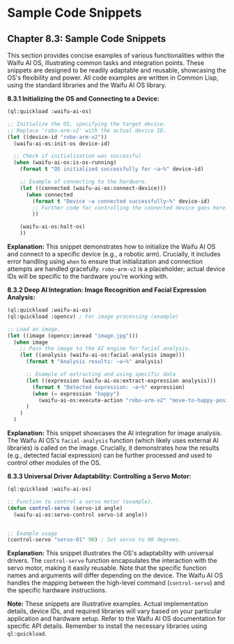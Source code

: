 # Sample Code Snippets

## Chapter 8.3: Sample Code Snippets

This section provides concise examples of various functionalities within the Waifu AI OS, illustrating common tasks and integration points.  These snippets are designed to be readily adaptable and reusable, showcasing the OS's flexibility and power.  All code examples are written in Common Lisp, using the standard libraries and the Waifu AI OS library.

**8.3.1  Initializing the OS and Connecting to a Device:**

```lisp
(ql:quickload :waifu-ai-os)

;; Initialize the OS, specifying the target device.
;; Replace 'robo-arm-v2' with the actual device ID.
(let ((device-id "robo-arm-v2"))
  (waifu-ai-os:init-os device-id)

  ;; Check if initialization was successful
  (when (waifu-ai-os:is-os-running)
    (format t "OS initialized successfully for ~a~%" device-id)

    ;; Example of connecting to the hardware.
    (let ((connected (waifu-ai-os:connect-device)))
      (when connected
        (format t "Device ~a connected successfully~%" device-id)
        ;; Further code for controlling the connected device goes here.
        ))

    (waifu-ai-os:halt-os)
    ))
```

**Explanation:**
This snippet demonstrates how to initialize the Waifu AI OS and connect to a specific device (e.g., a robotic arm).  Crucially, it includes error handling using `when` to ensure that initialization and connection attempts are handled gracefully. `robo-arm-v2` is a placeholder;  actual device IDs will be specific to the hardware you're working with.


**8.3.2  Deep AI Integration: Image Recognition and Facial Expression Analysis:**

```lisp
(ql:quickload :waifu-ai-os)
(ql:quickload :opencv) ; For image processing (example)

;; Load an image.
(let ((image (opencv:imread "image.jpg")))
  (when image
    ;; Pass the image to the AI engine for facial analysis.
    (let ((analysis (waifu-ai-os:facial-analysis image)))
      (format t "Analysis results: ~a~%" analysis)

	  ;; Example of extracting and using specific data
	  (let ((expression (waifu-ai-os:extract-expression analysis)))
	    (format t "Detected expression: ~a~%" expression)
        (when (= expression "happy")
          (waifu-ai-os:execute-action "robo-arm-v2" "move-to-happy-position")))
      )
    )
  )
```

**Explanation:**
This snippet showcases the AI integration for image analysis.  The Waifu AI OS's `facial-analysis` function (which likely uses external AI libraries) is called on the image.  Crucially, it demonstrates how the results (e.g., detected facial expression) can be further processed and used to control other modules of the OS.


**8.3.3  Universal Driver Adaptability: Controlling a Servo Motor:**

```lisp
(ql:quickload :waifu-ai-os)

;; Function to control a servo motor (example).
(defun control-servo (servo-id angle)
  (waifu-ai-os:servo-control servo-id angle))


;; Example usage
(control-servo "servo-01" 90) ; Set servo to 90 degrees.
```

**Explanation:**
This snippet illustrates the OS's adaptability with universal drivers. The `control-servo` function encapsulates the interaction with the servo motor, making it easily reusable.  Note that the specific function names and arguments will differ depending on the device. The Waifu AI OS handles the mapping between the high-level command (`control-servo`) and the specific hardware instructions.

**Note:**
These snippets are illustrative examples.  Actual implementation details, device IDs, and required libraries will vary based on your particular application and hardware setup.  Refer to the Waifu AI OS documentation for specific API details. Remember to install the necessary libraries using `ql:quickload`.


<a id='chapter-8-4'></a>

